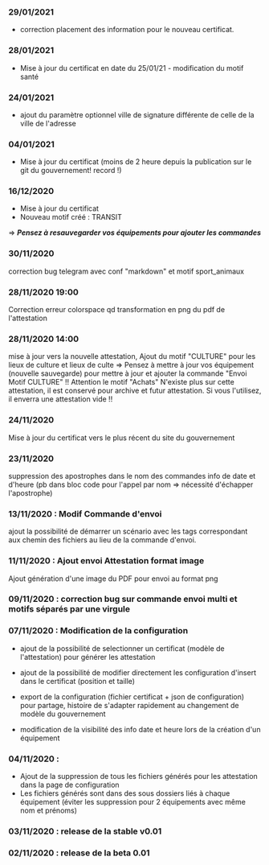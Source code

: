### 29/01/2021
* correction placement des information pour le nouveau certificat.

### 28/01/2021
* Mise à jour du certificat en date du 25/01/21 - modification du motif santé

### 24/01/2021
* ajout du paramètre optionnel ville de signature différente de celle de la ville de l'adresse

### 04/01/2021
 * Mise à jour du certificat (moins de 2 heure depuis la publication sur le git du gouvernement! record !)

### 16/12/2020
 * Mise à jour du certificat
 * Nouveau motif créé : TRANSIT

=> __*Pensez à resauvegarder vos équipements pour ajouter les commandes*__

### 30/11/2020
correction bug telegram avec conf "markdown" et motif sport_animaux

### 28/11/2020 19:00
Correction erreur colorspace qd transformation en png du pdf de l'attestation

### 28/11/2020 14:00
mise à jour vers la nouvelle attestation,
Ajout du motif "CULTURE" pour les lieux de culture et lieux de culte
=> Pensez à mettre à jour vos équipement (nouvelle sauvegarde) pour mettre à jour et ajouter la commande "Envoi Motif CULTURE"
!! Attention le motif "Achats" N'existe plus sur cette attestation, il est conservé pour archive et futur attestation. Si vous l'utilisez, il enverra une attestation vide !!

### 24/11/2020 
Mise à jour du certificat vers le plus récent du site du gouvernement

### 23/11/2020 
suppression des apostrophes dans le nom des commandes info de date et d'heure (pb dans bloc code pour l'appel par nom => nécessité d'échapper l'apostrophe)

### 13/11/2020 : Modif Commande d'envoi
ajout la possibilité de démarrer un scénario avec les tags correspondant aux chemin des fichiers au lieu de la commande d'envoi.

### 11/11/2020 : Ajout envoi Attestation format image
Ajout génération d'une image du PDF pour envoi au format png


### 09/11/2020 : correction bug sur commande envoi multi et motifs séparés par une virgule

### 07/11/2020 :  Modification de la configuration
* ajout de la possibilité de selectionner un certificat (modèle de l'attestation) pour générer les attestation
* ajout de la possibilité de modifier directement les configuration d'insert dans le certificat (position et taille)
* export de la configuration (fichier certificat + json de configuration) pour partage, histoire de s'adapter rapidement au changement de modèle du gouvernement

* modification de la visibilité des info date et heure lors de la création d'un équipement

### 04/11/2020 : 
  * Ajout de la suppression de tous les fichiers générés pour les attestation dans la page de configuration
  * Les fichiers générés sont dans des sous dossiers liés à chaque équipement (éviter les suppression pour 2 équipements avec même nom et prénoms)

### 03/11/2020 : release de la stable v0.01

### 02/11/2020 : release de la beta 0.01
